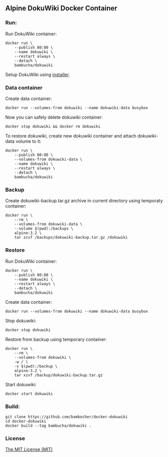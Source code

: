 ## Alpine DokuWiki Docker Container

### Run:

Run DokuWiki container:

```shell
docker run \
    --publish 80:80 \
    --name dokuwiki \
    --restart always \
    --detach \
    bambucha/dokuwiki
```

Setup DokuWiki using [installer](http://localhost/install.php).

### Data container

Create data container:

```shell
docker run --volumes-from dokuwiki --name dokuwiki-data busybox
```

Now you can safely delete dokuwiki container:

```shell
docker stop dokuwiki && docker rm dokuwiki
```

To restore dokuwiki, create new dokuwiki container and attach dokuwiki-data volume to it:

```shell
docker run \
    --publish 80:80 \
    --volumes-from dokuwiki-data \
    --name dokuwiki \
    --restart always \
    --detach \
    bambucha/dokuwiki
```

### Backup

Create dokuwiki-backup.tar.gz archive in current directory using temporaty container:

```shell
docker run \
    --rm \
    --volumes-from dokuwiki-data \
    --volume $(pwd):/backups \
    alpine:3.2 \
    tar zcvf /backups/dokuwiki-backup.tar.gz /dokuwiki
```

### Restore

Run DokuWiki container:

```shell
docker run \
    --publish 80:80 \
    --name dokuwiki \
    --restart always \
    --detach \
    bambucha/dokuwiki
```

Create data container:

```shell
docker run --volumes-from dokuwiki --name dokuwiki-data busybox
```

Stop dokuwiki:

```shell
docker stop dokuwiki
```

Restore from backup using temporary container:

```shell
docker run \
    --rm \
    --volumes-from dokuwiki \
    -w / \
    -v $(pwd):/backup \
    alpine:3.2 \
    tar xzvf /backup/dokuwiki-backup.tar.gz
```

Start dokuwiki:

```shell
docker start dokuwiki
```

### Build:

```shell
git clone https://github.com/bambocher/docker-dokuwiki
cd docker-dokuwiki
docker build --tag bambucha/dokuwiki .
```

### License

[The MIT License (MIT)](LICENSE)
